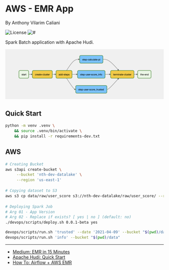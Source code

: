 # AWS - EMR App

By Anthony Vilarim Caliani

![License](https://img.shields.io/github/license/avcaliani/aws-app?logo=apache&color=lightseagreen) ![#](https://img.shields.io/badge/python-3.9.x-yellow.svg)

Spark Batch application with Apache Hudi.

![dag](.docs/dag-diagram.png)

## Quick Start

```bash
python -m venv .venv \
    && source .venv/bin/activate \
    && pip install -r requirements-dev.txt
```

## AWS

```bash
# Creating Bucket
aws s3api create-bucket \
     --bucket 'nth-dev-datalake' \
     --region 'us-east-1'
     
# Copying dataset to S3
aws s3 cp data/raw/user_score s3://nth-dev-datalake/raw/user_score/ --recursive

# Deploying Spark Job
# Arg 01 - App Version
# Arg 02 - Replace if exists? [ yes | no ] (default: no)
./devops/scripts/deploy.sh 0.0.1-beta yes
```

```bash
devops/scripts/run.sh 'trusted' --date '2021-04-09' --bucket "$(pwd)/data" --overwrite
devops/scripts/run.sh 'info' --bucket "$(pwd)/data"
```

---

- [Medium: EMR in 15 Minutes](https://medium.com/big-data-on-amazon-elastic-mapreduce/run-a-spark-job-within-amazon-emr-in-15-minutes-68b02af1ae16)
- [Apache Hudi: Quick Start](https://hudi.apache.org/docs/quick-start-guide)
- [How To: Airflow + AWS EMR](https://www.startdataengineering.com/post/how-to-submit-spark-jobs-to-emr-cluster-from-airflow/)
